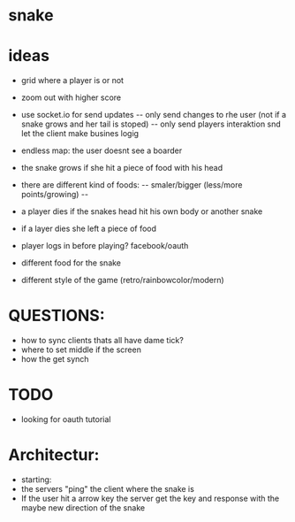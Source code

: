 # snake


# ideas
- grid where a player is or not
- zoom out with higher score
- use socket.io for send updates 
-- only send changes to rhe user (not if a snake grows and her tail is stoped)
-- only send players interaktion snd let the client make busines logig
- endless map: the user doesnt see a boarder 
- the snake grows if she hit a piece of food with his head
- there are different kind of foods:
-- smaler/bigger (less/more points/growing)
-- 
- a player dies if the snakes head hit his own body or another snake
- if a layer dies she left a piece of food

- player logs in before playing? facebook/oauth
- different food for the snake
- different style of the game (retro/rainbowcolor/modern)

# QUESTIONS:
- how to sync clients thats all have dame tick?
- where to set middle if the screen
- how the get synch

# TODO
- looking for oauth tutorial


# Architectur: 
- starting: 
- the servers "ping" the client where the snake is 
- If the user hit a arrow key the server get the key and response with the maybe new direction of the snake
